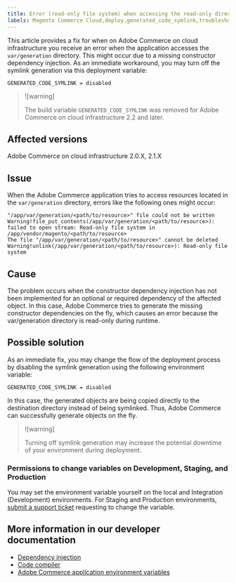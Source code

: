 ```yaml
---
title: Error (read-only file system) when accessing the read-only directory var generation
labels: Magento Commerce Cloud,deploy,generated_code_symlink,troubleshooting,var,var/generation,Adobe Commerce,error,cloud infrastructure,2.0,2.1
---
```


This article provides a fix for when on Adobe Commerce on cloud infrastructure you receive an error when the application accesses the `var/generation` directory. This might occur due to a missing constructor dependency injection. As an immediate workaround, you may turn off the symlink generation via this deployment variable:

```clike
GENERATED_CODE_SYMLINK = disabled
```

>![warning]
>
>The build variable `GENERATED_CODE_SYMLINK` was removed for Adobe Commerce on cloud infrastructure 2.2 and later.

## Affected versions

Adobe Commerce on cloud infrastructure 2.0.X, 2.1.X

## Issue

When the Adobe Commerce application tries to access resources located in the `var/generation` directory, errors like the following ones might occur:

```clike
"/app/var/generation/<path/to/resource>" file could not be written Warning!file_put_contents(/app/var/generation/<path/to/resource>): failed to open stream: Read-only file system in /app/vendor/magento/<path/to/resource>
The file "/app/var/generation/<path/to/resource>" cannot be deleted Warning!unlink(/app/var/generation/<path/to/resource>): Read-only file system
```

## Cause

The problem occurs when the constructor dependency injection has not been implemented for an optional or required dependency of the affected object. In this case, Adobe Commerce tries to generate the missing constructor dependencies on the fly, which causes an error because the var/generation directory is read-only during runtime.

## Possible solution

As an immediate fix, you may change the flow of the deployment process by disabling the symlink generation using the following environment variable:

```clike
GENERATED_CODE_SYMLINK = disabled
```

In this case, the generated objects are being copied directly to the destination directory instead of being symlinked. Thus, Adobe Commerce can successfully generate objects on the fly.

>![warning]
>
>Turning off symlink generation may increase the potential downtime of your environment during deployment.

### Permissions to change variables on Development, Staging, and Production

You may set the environment variable yourself on the local and Integration (Development) environments. For Staging and Production environments, [submit a support ticket](https://support.magento.com/hc/en-us/articles/360019088251) requesting to change the variable.

## More information in our developer documentation

* [Dependency injection](http://devdocs.magento.com/guides/v2.2/extension-dev-guide/depend-inj.html)
* [Code compiler](http://devdocs.magento.com/guides/v2.2/config-guide/cli/config-cli-subcommands-compiler.html)
* [Adobe Commerce application environment variables](http://devdocs.magento.com/guides/v2.2/cloud/env/environment-vars_magento.html)
